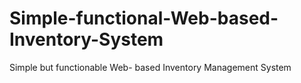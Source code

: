 # Simple-functional-Web-based-Inventory-System
Simple but functionable Web- based Inventory Management System
